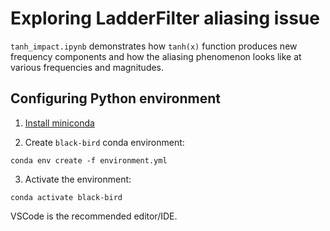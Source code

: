 # Exploring LadderFilter aliasing issue

`tanh_impact.ipynb` demonstrates how `tanh(x)` function produces new
frequency components and how the aliasing phenomenon looks like at various
frequencies and magnitudes.

## Configuring Python environment

1. [Install miniconda](https://docs.anaconda.com/free/miniconda/miniconda-install/)

2. Create `black-bird` conda environment:
```
conda env create -f environment.yml
```

3. Activate the environment:
```
conda activate black-bird
```

VSCode is the recommended editor/IDE.
